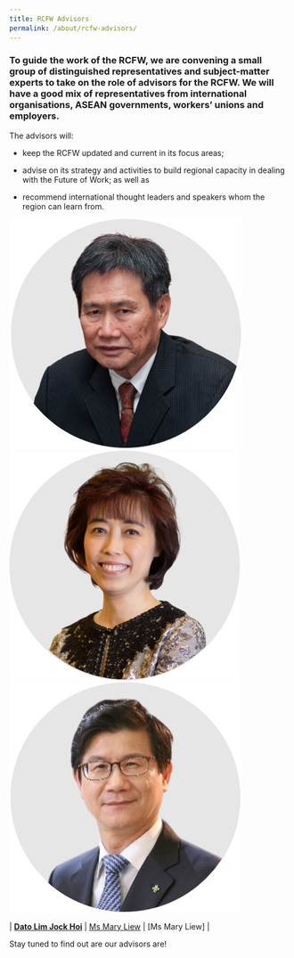 ```yaml
---
title: RCFW Advisors
permalink: /about/rcfw-advisors/
---
```

### To guide the work of the RCFW, we are convening a small group of distinguished representatives and subject-matter experts to take on the role of advisors for the RCFW. We will have a good mix of representatives from international organisations, ASEAN governments, workers’ unions and employers.

The advisors will:

- keep the RCFW updated and current in its focus areas;

- advise on its strategy and activities to build regional capacity in dealing with the Future of Work; as well as

- recommend international thought leaders and speakers whom the region can learn from.

<div>
	<div class="row is-multiline">
		<div class="col is-one-third-desktop is-one-third-tablet">
			<img src="/images/rcfw-advisors/dato-lim-jock-hoi-final.png" alt="Dato Lim Jock Hoi">
		</div>
		<div class="col is-one-third-desktop is-one-third-tablet">
			<img src="/images/rcfw-advisors/mary-liew-final.png" alt="Ms Mary Liew">
		</div>
		<div class="col is-one-third-desktop is-one-third-tablet">
			<img src="/images/rcfw-advisors/dr-park-doo-yong-final.png" alt="Dr Park Doo Yong">
		</div>
	</div>
</div>

| [**Dato Lim Jock Hoi**](https://asean.org/asean/asean-secretariat/secretary-general-of-asean/) |     [Ms Mary Liew](/rcfw-advisors/CV-of-President-Mary-Liew-as-of-Sept-2020.pdf") |      [Ms Mary Liew]<a href="/rcfw-advisors/CV-of-Dr-Park-Doo-Yong-as-of-Sept-2020.pdf"></a> |  

Stay tuned to find out are our advisors are!
